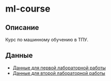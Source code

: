 # ml-course

## Описание

Курс по машинному обучению в ТПУ.

## Данные

* [Данные для первой лабораторной работы](https://www.kaggle.com/datasets/parisrohan/nyc-taxi-trip-duration)
* [Данные для второй лабораторной работы](https://archive.ics.uci.edu/ml/datasets/adult)
